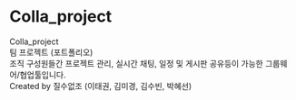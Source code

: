 # Colla_project
Colla_project  
팀 프로젝트 (포트폴리오)  
조직 구성원들간 프로젝트 관리, 실시간 채팅, 일정 및 게시판 공유등이 가능한 그룹웨어/협업툴입니다.  
Created by 질수없조 (이태권, 김미경, 김수빈, 박혜선)  
